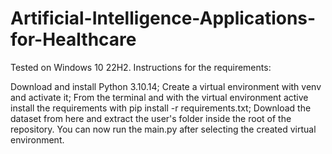# Artificial-Intelligence-Applications-for-Healthcare
Tested on Windows 10 22H2. Instructions for the requirements:

Download and install Python 3.10.14;
Create a virtual environment with venv and activate it;
From the terminal and with the virtual environment active install the requirements with pip install -r requirements.txt;
Download the dataset from here and extract the user's folder inside the root of the repository.
You can now run the main.py after selecting the created virtual environment.
